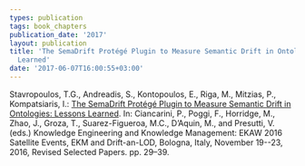 ```yaml
---
types: publication
tags: book_chapters
publication_date: '2017'
layout: publication
title: 'The SemaDrift Protégé Plugin to Measure Semantic Drift in Ontologies: Lessons
  Learned'
date: '2017-06-07T16:00:55+03:00'
---
```

<p>Stavropoulos, T.G., Andreadis, S., Kontopoulos, E., Riga, M., Mitzias, P., Kompatsiaris, I.: <a href="https://doi.org/10.1007/978-3-319-58694-6_3">The SemaDrift Protégé Plugin to Measure Semantic Drift in Ontologies: Lessons Learned</a>. In: Ciancarini, P., Poggi, F., Horridge, M., Zhao, J., Groza, T., Suarez-Figueroa, M.C., D’Aquin, M., and Presutti, V. (eds.) Knowledge Engineering and Knowledge Management: EKAW 2016 Satellite Events, EKM and Drift-an-LOD, Bologna, Italy, November 19--23, 2016, Revised Selected Papers. pp. 29–39.</p>
